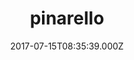 ---
date: 2017-07-15T08:35:39.000Z
title: pinarello
latitude: 45.698132893104706
longitude: 12.255642977187964
url: http://www.pinarello.com
category: checkin
---